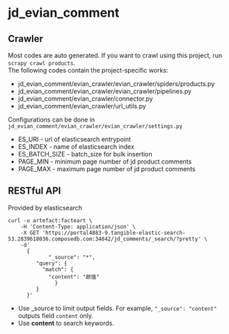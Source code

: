 # jd_evian_comment

## Crawler
Most codes are auto generated. If you want to crawl using this project, run `scrapy crawl products`.  
The following codes contain the project-specific works:
* jd_evian_comment/evian_crawler/evian_crawler/spiders/products.py
* jd_evian_comment/evian_crawler/evian_crawler/pipelines.py 
* jd_evian_comment/evian_crawler/connector.py
* jd_evian_comment/evian_crawler/url_utils.py

Configurations can be done in `jd_evian_comment/evian_crawler/evian_crawler/settings.py`
* ES_URI - url of elasticsearch entrypoint
* ES_INDEX - name of elasticsearch index
* ES_BATCH_SIZE - batch_size for bulk insertion
* PAGE_MIN - minimum page number of jd product comments
* PAGE_MAX - maximum page number of jd product comments

## RESTful API
Provided by elasticsearch
```shell
curl -u artefact:facteart \
	-H 'Content-Type: application/json' \
	-X GET 'https://portal4883-9.tangible-elastic-search-53.2839618036.composedb.com:34842/jd_comments/_search/?pretty' \
	-d'
	  {
             "_source": "*", 
	     "query": {
	       "match": {
	         "content": "颜值"
               }
	     }
	  }'
```
* Use \_source to limit output fields. For example, `"_source": "content"` outputs field `content` only.
* Use **content** to search keywords.
